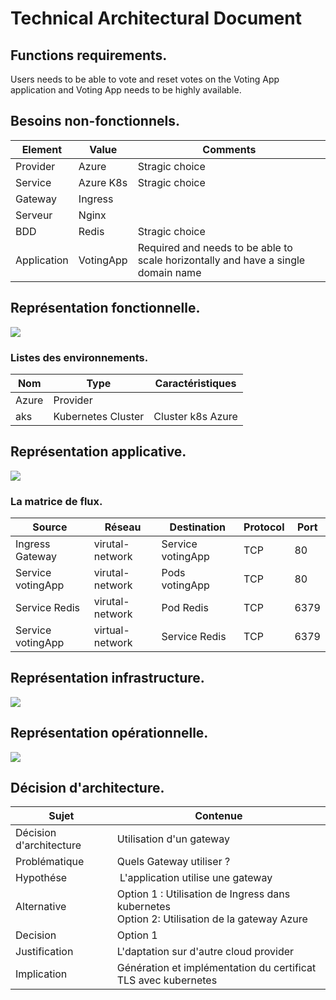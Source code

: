 # Technical Architectural Document
## Functions requirements.
Users needs to be able to vote and reset votes on the Voting App application and Voting App needs to be highly available.

## Besoins non-fonctionnels.
| Element | Value | Comments |
| ------- | ------ | ------------ |
| Provider | Azure | Stragic choice |
| Service | Azure K8s | Stragic choice |
| Gateway | Ingress | |
| Serveur | Nginx | |
| BDD | Redis | Stragic choice |
| Application | VotingApp | Required and needs to be able to scale horizontally and have a single domain name |

## Représentation fonctionnelle.
![](diagram.jpg)

### Listes des environnements.
| Nom | Type | Caractéristiques |
| --- | ---- | ---------------- |
| Azure | Provider | |
| aks | Kubernetes Cluster | Cluster k8s Azure |

## Représentation applicative.
![](diagram2.jpg)

### La matrice de flux.
| Source | Réseau | Destination | Protocol | Port |
|------------- | ------ | ----------- | -------- | ---- |
| Ingress Gateway | virutal-network | Service votingApp | TCP | 80 |
| Service votingApp | virutal-network | Pods votingApp | TCP | 80 |
| Service Redis  | virutal-network | Pod Redis | TCP | 6379 |
| Service votingApp | virtual-network | Service Redis | TCP | 6379 |
## Représentation infrastructure.
![](diagram3.jpg)
## Représentation opérationnelle.
![](diagram4.jpg)
## Décision d'architecture.
| Sujet | Contenue |
| ----- | -------- |
| Décision d'architecture | Utilisation d'un gateway |
| Problématique | Quels Gateway utiliser ? |
| Hypothése | L'application utilise une gateway |
| Alternative | Option 1 : Utilisation de Ingress dans kubernetes <br> Option 2: Utilisation de la gateway Azure |
| Decision | Option 1 |
| Justification | L'daptation sur d'autre cloud provider |
| Implication | Génération et implémentation du certificat TLS avec kubernetes |